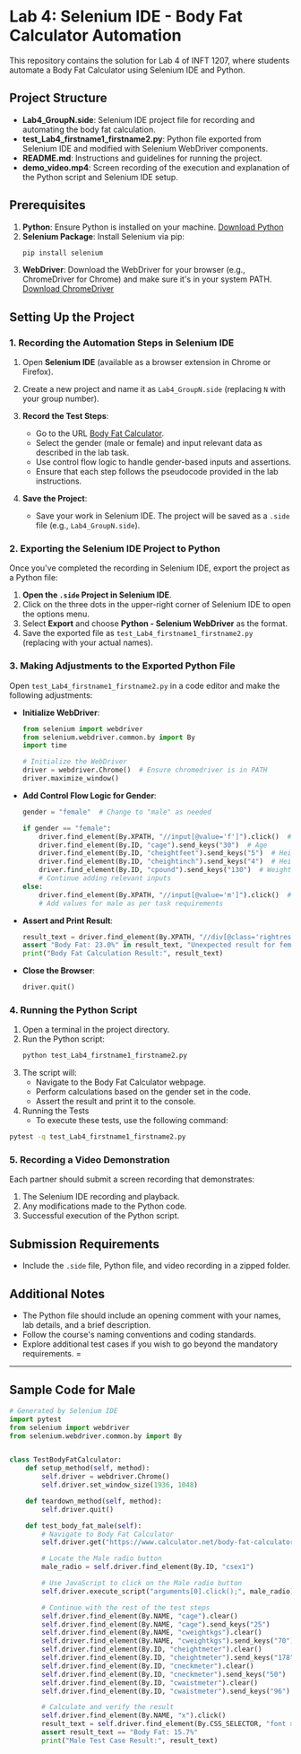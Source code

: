 # Lab 4: Selenium IDE - Body Fat Calculator Automation

This repository contains the solution for Lab 4 of INFT 1207, where students automate a Body Fat Calculator using Selenium IDE and Python.

## Project Structure

- **Lab4_GroupN.side**: Selenium IDE project file for recording and automating the body fat calculation.
- **test_Lab4_firstname1_firstname2.py**: Python file exported from Selenium IDE and modified with Selenium WebDriver components.
- **README.md**: Instructions and guidelines for running the project.
- **demo_video.mp4**: Screen recording of the execution and explanation of the Python script and Selenium IDE setup.

## Prerequisites

1. **Python**: Ensure Python is installed on your machine. [Download Python](https://www.python.org/downloads/)
2. **Selenium Package**: Install Selenium via pip:
   ```bash
   pip install selenium
   ```
3. **WebDriver**: Download the WebDriver for your browser (e.g., ChromeDriver for Chrome) and make sure it's in your system PATH. [Download ChromeDriver](https://googlechromelabs.github.io/chrome-for-testing/#stable)

## Setting Up the Project

### 1. Recording the Automation Steps in Selenium IDE

1. Open **Selenium IDE** (available as a browser extension in Chrome or Firefox).
2. Create a new project and name it as `Lab4_GroupN.side` (replacing `N` with your group number).
3. **Record the Test Steps**:
   - Go to the URL [Body Fat Calculator](https://www.calculator.net/body-fat-calculator.html).
   - Select the gender (male or female) and input relevant data as described in the lab task.
   - Use control flow logic to handle gender-based inputs and assertions.
   - Ensure that each step follows the pseudocode provided in the lab instructions.

4. **Save the Project**:
   - Save your work in Selenium IDE. The project will be saved as a `.side` file (e.g., `Lab4_GroupN.side`).

### 2. Exporting the Selenium IDE Project to Python

Once you've completed the recording in Selenium IDE, export the project as a Python file:

1. **Open the `.side` Project in Selenium IDE**.
2. Click on the three dots in the upper-right corner of Selenium IDE to open the options menu.
3. Select **Export** and choose **Python - Selenium WebDriver** as the format.
4. Save the exported file as `test_Lab4_firstname1_firstname2.py` (replacing with your actual names).

### 3. Making Adjustments to the Exported Python File

Open `test_Lab4_firstname1_firstname2.py` in a code editor and make the following adjustments:

- **Initialize WebDriver**:
  ```python
  from selenium import webdriver
  from selenium.webdriver.common.by import By
  import time

  # Initialize the WebDriver
  driver = webdriver.Chrome()  # Ensure chromedriver is in PATH
  driver.maximize_window()
  ```
- **Add Control Flow Logic for Gender**:
  ```python
  gender = "female"  # Change to "male" as needed

  if gender == "female":
      driver.find_element(By.XPATH, "//input[@value='f']").click()  # Select female
      driver.find_element(By.ID, "cage").send_keys("30")  # Age
      driver.find_element(By.ID, "cheightfeet").send_keys("5")  # Height in feet
      driver.find_element(By.ID, "cheightinch").send_keys("4")  # Height in inches
      driver.find_element(By.ID, "cpound").send_keys("130")  # Weight in pounds
      # Continue adding relevant inputs
  else:
      driver.find_element(By.XPATH, "//input[@value='m']").click()  # Select male
      # Add values for male as per task requirements
  ```

- **Assert and Print Result**:
  ```python
  result_text = driver.find_element(By.XPATH, "//div[@class='rightresult']").text
  assert "Body Fat: 23.0%" in result_text, "Unexpected result for female"
  print("Body Fat Calculation Result:", result_text)
  ```

- **Close the Browser**:
  ```python
  driver.quit()
  ```

### 4. Running the Python Script

1. Open a terminal in the project directory.
2. Run the Python script:
   ```bash
   python test_Lab4_firstname1_firstname2.py
   ```
3. The script will:
   - Navigate to the Body Fat Calculator webpage.
   - Perform calculations based on the gender set in the code.
   - Assert the result and print it to the console.
4. Running the Tests
   - To execute these tests, use the following command:
```bash
pytest -q test_Lab4_firstname1_firstname2.py

```

### 5. Recording a Video Demonstration

Each partner should submit a screen recording that demonstrates:
1. The Selenium IDE recording and playback.
2. Any modifications made to the Python code.
3. Successful execution of the Python script.

## Submission Requirements

- Include the `.side` file, Python file, and video recording in a zipped folder.


## Additional Notes

- The Python file should include an opening comment with your names, lab details, and a brief description.
- Follow the course's naming conventions and coding standards.
- Explore additional test cases if you wish to go beyond the mandatory requirements.
=
---




## Sample Code for Male

```python
# Generated by Selenium IDE
import pytest
from selenium import webdriver
from selenium.webdriver.common.by import By


class TestBodyFatCalculator:
    def setup_method(self, method):
        self.driver = webdriver.Chrome()
        self.driver.set_window_size(1936, 1048)

    def teardown_method(self, method):
        self.driver.quit()

    def test_body_fat_male(self):
        # Navigate to Body Fat Calculator
        self.driver.get("https://www.calculator.net/body-fat-calculator.html")

        # Locate the Male radio button
        male_radio = self.driver.find_element(By.ID, "csex1")

        # Use JavaScript to click on the Male radio button
        self.driver.execute_script("arguments[0].click();", male_radio)

        # Continue with the rest of the test steps
        self.driver.find_element(By.NAME, "cage").clear()
        self.driver.find_element(By.NAME, "cage").send_keys("25")
        self.driver.find_element(By.NAME, "cweightkgs").clear()
        self.driver.find_element(By.NAME, "cweightkgs").send_keys("70")
        self.driver.find_element(By.ID, "cheightmeter").clear()
        self.driver.find_element(By.ID, "cheightmeter").send_keys("178")
        self.driver.find_element(By.ID, "cneckmeter").clear()
        self.driver.find_element(By.ID, "cneckmeter").send_keys("50")
        self.driver.find_element(By.ID, "cwaistmeter").clear()
        self.driver.find_element(By.ID, "cwaistmeter").send_keys("96")

        # Calculate and verify the result
        self.driver.find_element(By.NAME, "x").click()
        result_text = self.driver.find_element(By.CSS_SELECTOR, "font > b").text
        assert result_text == "Body Fat: 15.7%"
        print("Male Test Case Result:", result_text)

```
